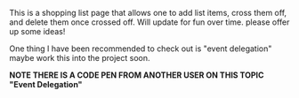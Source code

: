 This is a shopping list page that allows one to add list items, cross them off, and delete them once crossed off. Will update for fun over time. please offer up some ideas!

One thing I have been recommended to check out is "event delegation"  maybe work this into the project soon.

**NOTE THERE IS A CODE PEN FROM ANOTHER USER ON THIS TOPIC "Event Delegation"**
